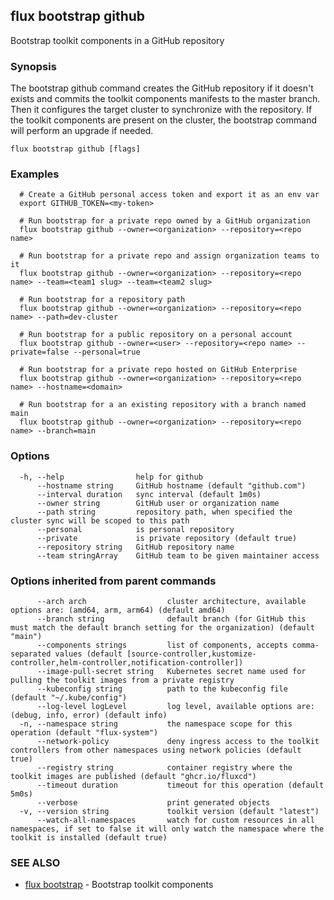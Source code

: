 ## flux bootstrap github

Bootstrap toolkit components in a GitHub repository

### Synopsis

The bootstrap github command creates the GitHub repository if it doesn't exists and
commits the toolkit components manifests to the master branch.
Then it configures the target cluster to synchronize with the repository.
If the toolkit components are present on the cluster,
the bootstrap command will perform an upgrade if needed.

```
flux bootstrap github [flags]
```

### Examples

```
  # Create a GitHub personal access token and export it as an env var
  export GITHUB_TOKEN=<my-token>

  # Run bootstrap for a private repo owned by a GitHub organization
  flux bootstrap github --owner=<organization> --repository=<repo name>

  # Run bootstrap for a private repo and assign organization teams to it
  flux bootstrap github --owner=<organization> --repository=<repo name> --team=<team1 slug> --team=<team2 slug>

  # Run bootstrap for a repository path
  flux bootstrap github --owner=<organization> --repository=<repo name> --path=dev-cluster

  # Run bootstrap for a public repository on a personal account
  flux bootstrap github --owner=<user> --repository=<repo name> --private=false --personal=true 

  # Run bootstrap for a private repo hosted on GitHub Enterprise
  flux bootstrap github --owner=<organization> --repository=<repo name> --hostname=<domain>

  # Run bootstrap for a an existing repository with a branch named main
  flux bootstrap github --owner=<organization> --repository=<repo name> --branch=main

```

### Options

```
  -h, --help                help for github
      --hostname string     GitHub hostname (default "github.com")
      --interval duration   sync interval (default 1m0s)
      --owner string        GitHub user or organization name
      --path string         repository path, when specified the cluster sync will be scoped to this path
      --personal            is personal repository
      --private             is private repository (default true)
      --repository string   GitHub repository name
      --team stringArray    GitHub team to be given maintainer access
```

### Options inherited from parent commands

```
      --arch arch                  cluster architecture, available options are: (amd64, arm, arm64) (default amd64)
      --branch string              default branch (for GitHub this must match the default branch setting for the organization) (default "main")
      --components strings         list of components, accepts comma-separated values (default [source-controller,kustomize-controller,helm-controller,notification-controller])
      --image-pull-secret string   Kubernetes secret name used for pulling the toolkit images from a private registry
      --kubeconfig string          path to the kubeconfig file (default "~/.kube/config")
      --log-level logLevel         log level, available options are: (debug, info, error) (default info)
  -n, --namespace string           the namespace scope for this operation (default "flux-system")
      --network-policy             deny ingress access to the toolkit controllers from other namespaces using network policies (default true)
      --registry string            container registry where the toolkit images are published (default "ghcr.io/fluxcd")
      --timeout duration           timeout for this operation (default 5m0s)
      --verbose                    print generated objects
  -v, --version string             toolkit version (default "latest")
      --watch-all-namespaces       watch for custom resources in all namespaces, if set to false it will only watch the namespace where the toolkit is installed (default true)
```

### SEE ALSO

* [flux bootstrap](flux_bootstrap.md)	 - Bootstrap toolkit components

